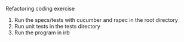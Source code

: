 Refactoring coding exercise

1. Run the specs/tests with cucumber and rspec in the root directory
2. Run unit tests in the tests directory
3. Run the program in irb
